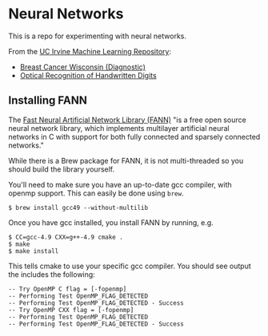 # Neural Networks

This is a repo for experimenting with neural networks.

From the [UC Irvine Machine Learning Repository](http://archive.ics.uci.edu/ml/index.html):

* [Breast Cancer Wisconsin (Diagnostic)](breast_cancer/README.md)
* [Optical Recognition of Handwritten Digits](optdigits/README.md)

## Installing FANN

The [Fast Neural Artificial Network Library (FANN)](http://leenissen.dk/fann/wp/) "is a free open source neural network library, which implements multilayer artificial neural networks in C with support for both fully connected and sparsely connected networks."

While there is a Brew package for FANN, it is not multi-threaded so you should build the library yourself.

You'll need to make sure you have an up-to-date gcc compiler, with openmp support. This can easily be done using `brew`.

```
$ brew install gcc49 --without-multilib
```

Once you have gcc installed, you install FANN by running, e.g.

```
$ CC=gcc-4.9 CXX=g++-4.9 cmake .
$ make
$ make install
```

This tells cmake to use your specific gcc compiler. You should see output the includes the following:

```
-- Try OpenMP C flag = [-fopenmp]
-- Performing Test OpenMP_FLAG_DETECTED
-- Performing Test OpenMP_FLAG_DETECTED - Success
-- Try OpenMP CXX flag = [-fopenmp]
-- Performing Test OpenMP_FLAG_DETECTED
-- Performing Test OpenMP_FLAG_DETECTED - Success
```

